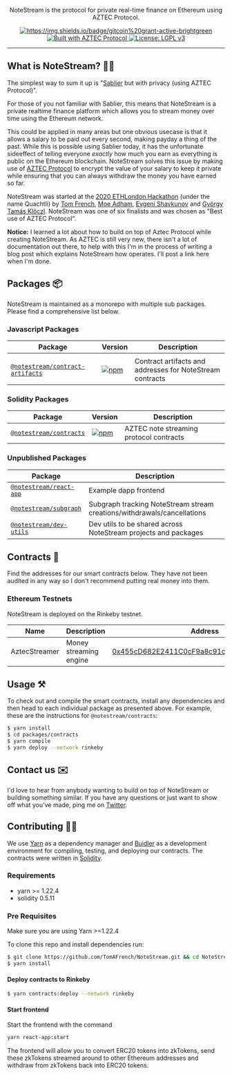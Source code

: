 <!-- <p align="center"><img src="https://i.imgur.com/" width="280px"/></p> -->

<p align="center">NoteStream is the protocol for private real-time finance on Ethereum using AZTEC Protocol.

<p align="center">
  <a href="https://gitcoin.co/grants/638/quachtli-private-money-streaming">
    <img src="https://img.shields.io/badge/Gitcoin-Grant%20Active-brightgreen" alt="https://img.shields.io/badge/gitcoin%20grant-active-brightgreen">
  </a>
  <a href="https://docs.aztecprotocol.com/">
    <img src="https://img.shields.io/badge/built%20with-AZTEC%20Protocol-3677FF" alt="Built with AZTEC Protocol">
  </a>

  <a href="https://www.gnu.org/licenses/lgpl-3.0">
    <img src="https://img.shields.io/badge/License-LGPL%20v3-008033.svg" alt="License: LGPL v3">
  </a>
</p>

---

## What is NoteStream? :man_shrugging:

The simplest way to sum it up is "[Sablier](https://github.com/sablierhq/sablier) but with privacy (using AZTEC Protocol)".

For those of you not familiar with Sablier, this means that NoteStream is a private realtime finance platform which allows you to stream money over time using the Ethereum network.

This could be applied in many areas but one obvious usecase is that it allows a salary to be paid out every second, making payday a thing of the past. While this is possible using Sablier today, it has the unfortunate sideeffect of telling everyone *exactly* how much you earn as everything is public on the Ethereum blockchain. NoteStream solves this issue by making use of [AZTEC Protocol](https://www.aztecprotocol.com) to encrypt the value of your salary to keep it private while ensuring that you can always withdraw the money you have earned so far.

NoteStream was started at the [2020 ETHLondon Hackathon](https://ethlondon.com/) (under the name Quachtli) by [Tom French](https://github.com/TomAFrench), [Moe Adham](https://github.com/moeadham), [Evgeni Shavkunov](https://github.com/eshavkun) and [György Tamás Klöczl](https://github.com/glodzl). NoteStream was one of six finalists and was chosen as "Best use of AZTEC Protocol".

**Notice:** I learned a lot about how to build on top of Aztec Protocol while creating NoteStream. As AZTEC is still very new, there isn't a lot of documentation out there, to help with this I'm in the process of writing a blog post which explains NoteStream how operates. I'll post a link here when I'm done.

## Packages :package:

NoteStream is maintained as a monorepo with multiple sub packages. Please find a comprehensive list below.

### Javascript Packages

| Package                                                 | Version                                                                                                                                 | Description                                               |
| ------------------------------------------------------- | --------------------------------------------------------------------------------------------------------------------------------------- | --------------------------------------------------------- |
|                                                         |
| [`@notestream/contract-artifacts`](/packages/react-app) | [![npm](https://img.shields.io/npm/v/@notestream/contract-artifacts.svg)](https://www.npmjs.com/package/@notestream/contract-artifacts) | Contract artifacts and addresses for NoteStream contracts |

### Solidity Packages

| Package                                       | Version                                                                                                               | Description                             |
| --------------------------------------------- | --------------------------------------------------------------------------------------------------------------------- | --------------------------------------- |
| [`@notestream/contracts`](/packages/contract) | [![npm](https://img.shields.io/npm/v/@notestream/contracts.svg)](https://www.npmjs.com/package/@notestream/contracts) | AZTEC note streaming protocol contracts |


### Unpublished Packages

| Package                                        | Description                                                             |
| ---------------------------------------------- | ----------------------------------------------------------------------- |
| [`@notestream/react-app`](/packages/react-app) | Example dapp frontend                                                   |
| [`@notestream/subgraph`](/packages/subgraph)   | Subgraph tracking NoteStream stream creations/withdrawals/cancellations |
| [`@notestream/dev-utils`](/packages/dev-utils) | Dev utils to be shared across NoteStream projects and packages          |


## Contracts :memo:

Find the addresses for our smart contracts below. They have not been audited in any way so I don't recommend putting real money into them.

<!-- ### Ethereum Mainnet

| Name          | Description            | Address                           |
| ------------- | ---------------------- | --------------------------------- |
| AztecStreamer | Money streaming engine | [](https://etherscan.io/address/) |

-->




### Ethereum Testnets

NoteStream is deployed on the Rinkeby testnet.


| Name          | Description            | Address                                                                                                                       |
| ------------- | ---------------------- | ----------------------------------------------------------------------------------------------------------------------------- |
| AztecStreamer | Money streaming engine | [0x455cD682E2411C0cF9a8c91c4498732B8Dd5B751](https://rinkeby.etherscan.io/address/0x455cD682E2411C0cF9a8c91c4498732B8Dd5B751) |

## Usage :hammer_and_pick:

To check out and compile the smart contracts, install any dependencies and then head to each individual package as presented above. For example, these are the instructions for `@notestream/contracts`:

```bash
$ yarn install
$ cd packages/contracts
$ yarn compile
$ yarn deploy --network rinkeby
```

## Contact us :envelope:

I'd love to hear from anybody wanting to build on top of NoteStream or building something similar. If you have any questions or just want to show off what you've made, ping me on [Twitter](https://twitter.com/tomfrench_eth).

## Contributing :raising_hand_woman:

We use [Yarn](https://yarnpkg.com/) as a dependency manager and [Buidler](https://buidler.dev/)
as a development environment for compiling, testing, and deploying our contracts. The contracts were written in [Solidity](https://github.com/ethereum/solidity).

### Requirements

- yarn >= 1.22.4
- solidity 0.5.11

### Pre Requisites

Make sure you are using Yarn >=1.22.4

To clone this repo and install dependencies run:

```bash
$ git clone https://github.com/TomAFrench/NoteStream.git && cd NoteStream
$ yarn install
```
#### Deploy contracts to Rinkeby

```bash
$ yarn contracts:deploy --network rinkeby
```

#### Start frontend

Start the frontend with the command

```sh
yarn react-app:start
```

The frontend will allow you to convert ERC20 tokens into zkTokens, send these zkTokens streamed around to other Ethereum addresses and withdraw from zkTokens back into ERC20 tokens.
